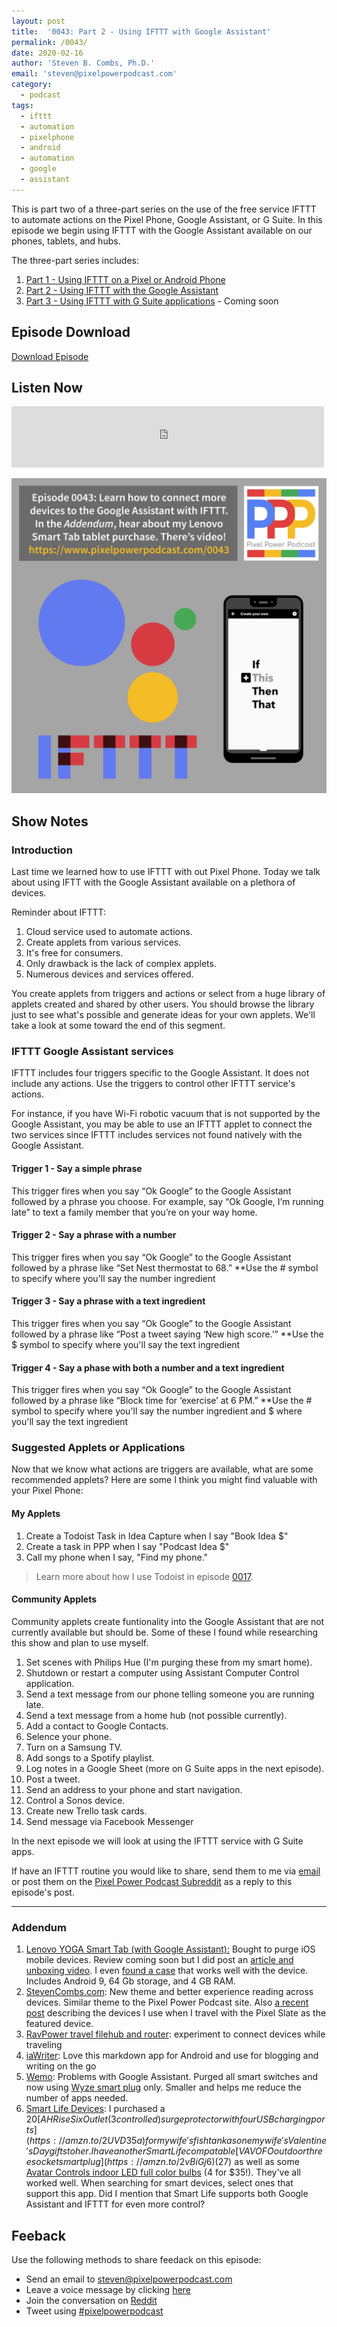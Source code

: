 ```yaml
---
layout: post
title:  '0043: Part 2 - Using IFTTT with Google Assistant'
permalink: /0043/
date: 2020-02-16
author: 'Steven B. Combs, Ph.D.'
email: 'steven@pixelpowerpodcast.com'
category:
  - podcast
tags:
  - ifttt
  - automation
  - pixelphone
  - android
  - automation
  - google
  - assistant
---
```


This is part two of a three-part series on the use of the free service IFTTT to automate actions on the Pixel Phone, Google Assistant, or G Suite. In this episode we begin using IFTTT with the Google Assistant available on our phones, tablets, and hubs.

The three-part series includes:

1. [Part 1 - Using IFTTT on a Pixel or Android Phone](/0042)
2. [Part 2 - Using IFTTT with the Google Assistant](/0043)
3. [Part 3 - Using IFTTT with G Suite applications](/0044) - Coming soon

## Episode Download

[Download Episode](https://s3-us-west-2.amazonaws.com/anchor-audio-bank/staging/2020-01-30/2c4ad09efd07fdc771488c796bd9ca21.m4a)

## Listen Now

<p><iframe src="https://anchor.fm/pixelpowerpodcast/embed/episodes/0042-Part-1---Using-IFTTT-on-a-Pixel-or-Android-Phone-eah9a1" height="98px" width="500px" frameborder="0" scrolling="no"></iframe></p>

![Episode Album Art](/images/album-art/2020/0043.png)

## Show Notes

### Introduction

Last time we learned how to use IFTTT with out Pixel Phone. Today we talk about using IFTT with the Google Assistant available on a plethora of devices.

Reminder about IFTTT:

1. Cloud service used to automate actions.
2. Create applets from various services.
3. It's free for consumers.
4. Only drawback is the lack of complex applets.
5. Numerous devices and services offered.

You create applets from triggers and actions or select from a huge library of applets created and shared by other users. You should browse the library just to see what's possible and generate ideas for your own applets. We'll take a look at some toward the end of this segment.

### IFTTT Google Assistant services

IFTTT includes four triggers specific to the Google Assistant. It does not include any actions. Use the triggers to control other IFTTT service's actions.

For instance, if you have Wi-Fi robotic vacuum that is not supported by the Google Assistant, you may be able to use an IFTTT applet to connect the two services since IFTTT includes services not found natively with the Google Assistant.

#### Trigger 1 - Say a simple phrase

This trigger fires when you say “Ok Google” to the Google Assistant followed by a phrase you choose. For example, say “Ok Google, I’m running late” to text a family member that you’re on your way home.

#### Trigger 2 - Say a phrase with a number

This trigger fires when you say “Ok Google” to the Google Assistant followed by a phrase like “Set Nest thermostat to 68.” **Use the # symbol to specify where you'll say the number ingredient

#### Trigger 3 - Say a phrase with a text ingredient

This trigger fires when you say “Ok Google” to the Google Assistant followed by a phrase like “Post a tweet saying ‘New high score.’” **Use the $ symbol to specify where you'll say the text ingredient

#### Trigger 4 - Say a phase with both a number and a text ingredient

This trigger fires when you say “Ok Google” to the Google Assistant followed by a phrase like “Block time for ‘exercise’ at 6 PM.” **Use the # symbol to specify where you'll say the number ingredient and $ where you'll say the text ingredient

### Suggested Applets or Applications

Now that we know what actions are triggers are available, what are some recommended applets? Here are some I think you might find valuable with your Pixel Phone:

#### My Applets

1. Create a Todoist Task in Idea Capture when I say "Book Idea $"
2. Create a task in PPP when I say "Podcast Idea $"
3. Call my phone when I say, "Find my phone."

> Learn more about how I use Todoist in episode [0017](/0017).

#### Community Applets

Community applets create funtionality into the Google Assistant that are not currently available but should be. Some of these I found while researching this show and plan to use myself.

1. Set scenes with Philips Hue (I'm purging these from my smart home).
2. Shutdown or restart a computer using Assistant Computer Control application.
3. Send a text message from our phone telling someone you are running late.
4. Send a text message from a home hub (not possible currently).
5. Add a contact to Google Contacts.
6. Selence your phone.
7. Turn on a Samsung TV.
8. Add songs to a Spotify playlist.
9. Log notes in a Google Sheet (more on G Suite apps in the next episode).
10. Post a tweet.
11. Send an address to your phone and start navigation.
12. Control a Sonos device.
13. Create new Trello task cards.
14. Send message via Facebook Messenger

In the next episode we will look at using the IFTTT service with G Suite apps.

If have an IFTTT routine you would like to share, send them to me via [email](steven@pixelpowerpodcast.com) or post them on the [Pixel Power Podcast Subreddit](https://www.reddit.com/r/pixelpowerpodcast/) as a reply to this episode's post.

<hr>

### Addendum

1. [Lenovo YOGA Smart Tab (with Google Assistant):](https://www.lenovo.com/us/en/tablets/android-tablets/lenovo-tab-series/Lenovo-Yoga-Smart-Tab-with-thehttps://amzn.to/38zWO6h-Google-Assistant/p/ZZITZTBYT2X) Bought to purge iOS mobile devices. Review coming soon but I did post an [article and unboxing video](https://www.stevencombs.com/android/2020/02/09/lenovo-smart-tab-unboxing.html). I even [found a case](https://amzn.to/2u8LNdm) that works well with the device. Includes Android 9, 64 Gb storage, and 4 GB RAM.
2. [StevenCombs.com](https://www.stevencombs.com): New theme and better experience reading across devices. Similar theme to the Pixel Power Podcast site. Also [a recent post](https://www.stevencombs.com/gadgets/2020/02/02/technology-travel-bag.html) describing the devices I use when I travel with the Pixel Slate as the featured device.
3. [RavPower travel filehub and router](https://amzn.to/31X3UPU):  experiment to connect devices while traveling
4. [iaWriter](https://play.google.com/store/apps/details?id=net.ia.iawriter&hl=en_US): Love this markdown app for Android and use for blogging and writing on the go
5. [Wemo](https://amzn.to/2HscYma): Problems with Google Assistant. Purged all smart switches and now using [Wyze smart plug](https://wyze.com/wyze-plug.html) only. Smaller and helps me reduce the number of apps needed.
6. [Smart Life Devices](https://play.google.com/store/apps/details?id=com.tuya.smartlife&hl=en_US): I purchased a $20 [AHRise Six Outlet (3 controlled) surge protector with four USB charging ports](https://amzn.to/2UVD35a) for my wife's fishtank as one my wife's Valentine's Day gifts to her. I have another Smart Life compatable [VAVOFO outdoor three socket smart plug](https://amzn.to/2vBiGj6) ($27)  as well as some [Avatar Controls indoor LED full color bulbs](https://amzn.to/38zWO6h) (4 for $35!). They've all worked well. When searching for smart devices, select ones that support this app. Did I mention that Smart Life supports both Google Assistant and IFTTT for even more control?

## Feeback

Use the following methods to share feedack on this episode:

* Send an email to <steven@pixelpowerpodcast.com>
* Leave a voice message by clicking [here](https://anchor.fm/pixelpowerpodcast/message)
* Join the conversation on [Reddit](https://www.reddit.com/r/pixelpowerpodcast/)
* Tweet using [#pixelpowerpodcast](https://twitter.com/search?q=%23pixelpowerpodcast&src=typed_query)
